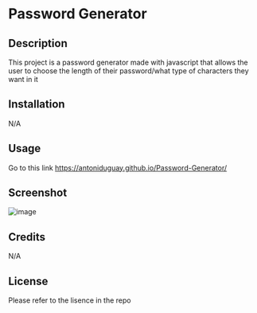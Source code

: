 # Password Generator

## Description

This project is a password generator made with javascript that allows the user to choose the length of their password/what type of characters they want in it

## Installation

N/A

## Usage

Go to this link https://antoniduguay.github.io/Password-Generator/

## Screenshot

![image](https://user-images.githubusercontent.com/115761891/201241187-25e4f8d5-2dab-4e79-856e-4246767324ff.png)

## Credits

N/A

## License

Please refer to the lisence in the repo
